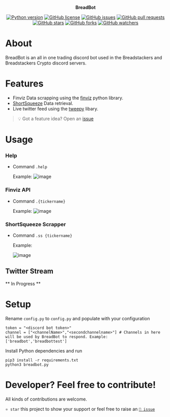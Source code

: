<p align="center"><b>BreadBot</b></p>

<p align="center">
    <a href="https://www.python.org/downloads/release/python-380/"><img src="https://img.shields.io/badge/python-3.8-blue.svg?style=plastic" alt="Python version"></a>
    <a href="https://github.com/deebops/BreadBot/blob/master/LICENSE"><img src="https://img.shields.io/github/license/deebops/BreadBot?style=plastic" alt="GitHub license"></a>
    <a href="https://github.com/deebops/BreadBot/issues"><img src="https://img.shields.io/github/issues/deebops/BreadBot?style=plastic" alt="GitHub issues"></a>
    <a href="https://github.com/deebops/BreadBot/pulls"><img src="https://img.shields.io/github/issues-pr/deebops/BreadBot?style=plastic" alt="GitHub pull requests"></a>
    <br /><a href="https://github.com/deebops/BreadBot/stargazers"><img src="https://img.shields.io/github/stars/deebops/BreadBot?style=social" alt="GitHub stars"></a>
    <a href="https://github.com/deebops/BreadBot/network/members"><img src="https://img.shields.io/github/forks/deebops/BreadBot?style=social" alt="GitHub forks"></a>
    <a href="https://github.com/deebops/BreadBot"><img src="https://img.shields.io/github/watchers/deebops/BreadBot?style=social" alt="GitHub watchers"></a>
</p>

# About

BreadBot is an all in one trading discord bot used in the Breadstackers and Breadstackers Crypto discord servers. 

# Features
- Finviz Data scrapping using the [finviz](https://github.com/mariostoev/finviz) python library.
- [ShortSqueeze](https://shortsqueeze.com/) Data retrieval.
- Live twitter feed using the [tweepy](https://github.com/tweepy/tweepy) libary.
> 💡 Got a feature idea? Open an [issue](https://github.com/deebops/BreadBot/issues/new)


# Usage 

### Help

- Command `.help`

  Example:
  ![image](https://i.ibb.co/4tZ1zPH/image.png)
### Finviz API

- Command `.{tickername}`

  Example:
  ![image](https://user-images.githubusercontent.com/11996230/109452043-7c672080-7a14-11eb-8320-f4c320e99adf.png)

### ShortSqueeze Scrapper

- Command `.ss {tickername}`

  Example:
  
  ![image](https://i.ibb.co/GFq9VXm/image.png)

## Twitter Stream

** In Progress **


# Setup

Rename `config.py` to `config.py` and populate with your configuration

```
token = "<discord bot token>"
channel = ["<channelName>","<secondchannelname>"] # Channels in here will be used by BreadBot to respond. Example: ['breadbot','breadbottest']
```

Install Python dependencies and run

```
pip3 install -r requirements.txt
python3 breadbot.py
```

# Developer? Feel free to contribute!

All kinds of contributions are welcome. 

`⭐️ star` this project to show your support or feel free to raise an [`🐞 issue`](https://github.com/deebops/BreadBot/issues/new)
